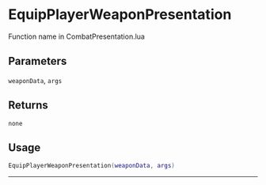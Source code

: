 # EquipPlayerWeaponPresentation
Function name in CombatPresentation.lua
## Parameters
`weaponData`, `args`
## Returns
`none`
## Usage
```lua
EquipPlayerWeaponPresentation(weaponData, args)
```
---
